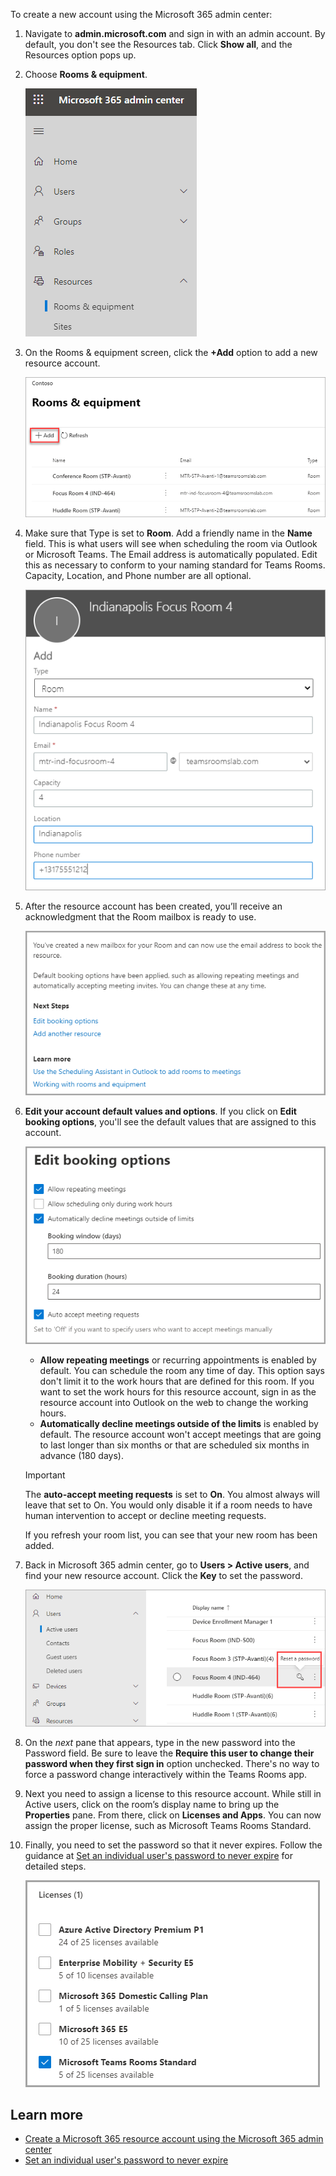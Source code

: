 To create a new account using the Microsoft 365 admin center:

1. Navigate to **admin.microsoft.com** and sign in with an admin account. By default, you don't see the Resources tab. Click **Show all**, and the Resources option pops up. 
1. Choose **Rooms & equipment**.

   ![Microsoft 365 admin center resources tab Rooms & equipment option](../media/resource-account-resources-tab.png)

3. On the Rooms & equipment screen, click the **+Add** option to add a new resource account. 

   ![In Rooms & equipment option click +Add](../media/resource-account-rooms-equipment.png)

4. Make sure that Type is set to **Room**. Add a friendly name in the **Name** field. This is what users will see when scheduling the room via Outlook or Microsoft Teams. The Email address is automatically populated. Edit this as necessary to conform to your naming standard for Teams Rooms. Capacity, Location, and Phone number are all optional.

   ![Focus Room configuration](../media/focus-room.png)

5. After the resource account has been created, you’ll receive an acknowledgment that the Room mailbox is ready to use.

   ![Acknowledgement of mailbox creation](../media/acknowledgement-mailbox.png)

6. **Edit your account default values and options**. If you click on **Edit booking options**, you'll see the default values that are assigned to this account.

   ![Edit the booking options](../media/edit-booking-options.png)

   - **Allow repeating meetings** or recurring appointments is enabled by default. You can schedule the room any time of day. This option says don't limit it to the work hours that are defined for this room. If you want to set the work hours for this resource account, sign in as the resource account into Outlook on the web to change the working hours.
   - **Automatically decline meetings outside of the limits** is enabled by default. The resource account won't accept meetings that are going to last longer than six months or that are scheduled six months in advance (180 days).

   > [!IMPORTANT]
   > The **auto-accept meeting requests** is set to **On**. You almost always will leave that set to On.  You would only disable it if a room needs to have human intervention to accept or decline meeting requests.

   If you refresh your room list, you can see that your new room has been added.

7. Back in Microsoft 365 admin center, go to **Users > Active users**, and find your new resource account. Click the **Key** to set the password.

   ![Find your new resource account and click Key to reset password](../media/find-new-resource-account.png)

8. On the *next* pane that appears, type in the new password into the Password field. Be sure to leave the **Require this user to  change their password when they first sign in** option unchecked. There's no way to force a password change interactively within the Teams Rooms app. 

9. Next you need to assign a license to this resource account. While still in Active users, click on the room’s display name to bring up the **Properties** pane. From there, click on **Licenses and Apps**. You can now assign the proper license, such as Microsoft Teams Rooms Standard.
1. Finally, you need to set the password so that it never expires. Follow the guidance at [Set an individual user's password to never expire](https://docs.microsoft.com/microsoft-365/admin/add-users/set-password-to-never-expire?view=o365-worldwide?azure-portal=true) for detailed steps.

   ![Assign a license](../media/assign-license.png)

## Learn more

- [Create a Microsoft 365 resource account using the Microsoft 365 admin center](https://docs.microsoft.com/microsoftteams/devices/resource-account-ui?azure-portal=true)
- [Set an individual user's password to never expire](https://docs.microsoft.com/microsoft-365/admin/add-users/set-password-to-never-expire?view=o365-worldwide?azure-portal=true)
